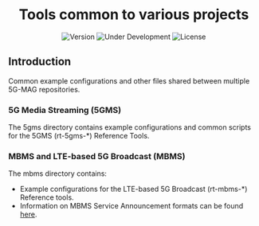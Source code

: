 <h1 align="center">Tools common to various projects</h1>
<p align="center">
  <img src="https://img.shields.io/github/v/tag/5G-MAG/rt-comon-shared?label=version" alt="Version">
  <img src="https://img.shields.io/badge/Status-Under_Development-yellow" alt="Under Development">
  <img src="https://img.shields.io/badge/License-5G--MAG%20Public%20License%20(v1.0)-blue" alt="License">
</p>

## Introduction

Common example configurations and other files shared between multiple 5G-MAG repositories.

### 5G Media Streaming (5GMS)

The 5gms directory contains example configurations and common scripts for the
5GMS (rt-5gms-\*) Reference Tools.

### MBMS and LTE-based 5G Broadcast (MBMS)

The mbms directory contains:
* Example configurations for the LTE-based 5G
Broadcast (rt-mbms-\*) Reference tools.
* Information on MBMS Service Announcement formats can be found [here](https://5g-mag.github.io/Getting-Started/pages/lte-based-5g-broadcast/rt-common-shared/MBMS-service-announcement-files.html).
